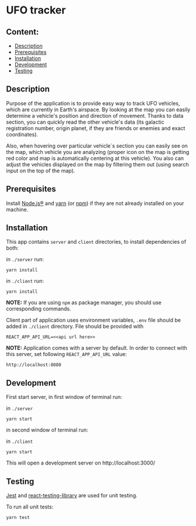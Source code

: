 # UFO tracker

## Content:

- [Description](#description)
- [Prerequisites](#prerequisites)
- [Installation](#installation)
- [Development](#development)
- [Testing](#testing)

## Description

Purpose of the application is to provide easy way to track UFO vehicles, which are currently in Earth's airspace.
By looking at the map you can easily determine a vehicle's position and direction of movement.
Thanks to data section, you can quickly read the other vehicle's data (its galactic registration number, origin planet,
if they are friends or enemies and exact coordinates).

Also, when hovering over particular vehicle`s section you can easily see on the map, which vehicle you are analyzing 
(proper icon on the map is getting red color and map is automatically centering at this vehicle).
You also can adjust the vehicles displayed on the map by filtering them out (using search input on the top of the map).

## Prerequisites

Install [Node.js®](https://nodejs.org/en/download/) and [yarn](https://yarnpkg.com) (or [npm](https://www.npmjs.com)) if they are not already installed on your machine.

## Installation

This app contains `server` and `client` directories, to install dependencies of both:

in `./server` run:
```
yarn install
```

in `./client` run:
```
yarn install
```

**NOTE:** 
If you are using `npm` as package manager, you should use corresponding commands.

Client part of application uses environment variables, `.env` file should be added 
in `./client` directory. File should be provided with
```
REACT_APP_API_URL=<<api url here>>
```

**NOTE:**
Application comes with a server by default. In order to connect with this server, set following `REACT_APP_API_URL` value:
```
http://localhost:8080
```

## Development

First start server, in first window of terminal run:

in `./server`

```
yarn start
```

in second window of terminal run:

in `./client`

```
yarn start
```

This will open a development server on http://localhost:3000/

## Testing

[Jest](https://jestjs.io/) and [react-testing-library](https://testing-library.com) are used for unit testing.

To run all unit tests:

```
yarn test
```
